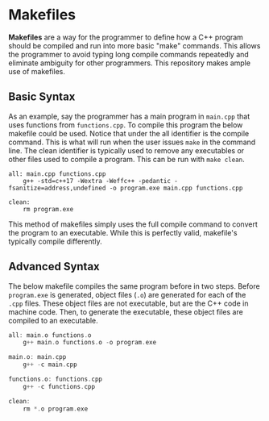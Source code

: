 # Makefiles

**Makefiles** are a way for the programmer to define how a C++ program should be compiled and run into more basic "make" commands. This allows the programmer to avoid typing long compile commands repeatedly and eliminate ambiguity for other programmers. This repository makes ample use of makefiles.

## Basic Syntax

As an example, say the programmer has a main program in `main.cpp` that uses functions from `functions.cpp`. To compile this program the below makefile could be used. Notice that under the all identifier is the compile command. This is what will run when the user issues `make` in the command line. The clean identifier is typically used to remove any executables or other files used to compile a program. This can be run with `make clean`.

```
all: main.cpp functions.cpp
	g++ -std=c++17 -Wextra -Weffc++ -pedantic -fsanitize=address,undefined -o program.exe main.cpp functions.cpp

clean:
	rm program.exe
```

This method of makefiles simply uses the full compile command to convert the program to an executable. While this is perfectly valid, makefile's typically compile differently.

## Advanced Syntax

The below makefile compiles the same program before in two steps. Before `program.exe` is generated, object files (`.o`) are generated for each of the `.cpp` files. These object files are not executable, but are the C++ code in machine code. Then, to generate the executable, these object files are compiled to an executable.

```C++
all: main.o functions.o
	g++ main.o functions.o -o program.exe

main.o: main.cpp
	g++ -c main.cpp

functions.o: functions.cpp
	g++ -c functions.cpp

clean:
	rm *.o program.exe
```
